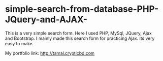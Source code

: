 # simple-search-from-database-PHP-JQuery-and-AJAX-

This is a very simple search form. Here I used PHP, MySql, JQuery, Ajax and Bootstrap. I mainly made this search form for practicing Ajax. Its very easy to make.

My portfolio link: http://tamal.crypticbd.com
